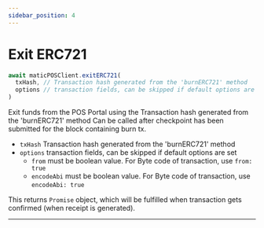 ```yaml
---
sidebar_position: 4
---
```


# Exit ERC721 

```js
await maticPOSClient.exitERC721(
  txHash, // Transaction hash generated from the 'burnERC721' method
  options // transaction fields, can be skipped if default options are set
)
```

Exit funds from the POS Portal using the Transaction hash generated from the 'burnERC721' method
Can be called after checkpoint has been submitted for the block containing burn tx.

- `txHash` Transaction hash generated from the 'burnERC721' method
- `options` transaction fields, can be skipped if default options are set
  - `from` must be boolean value. For Byte code of transaction, use `from: true`
  - `encodeAbi` must be boolean value. For Byte code of transaction, use `encodeAbi: true`

This returns `Promise` object, which will be fulfilled when transaction gets confirmed (when receipt is generated).

---

